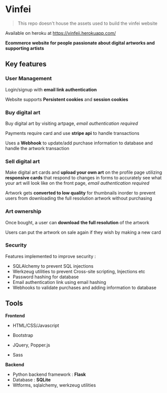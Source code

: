 # Vinfei



>   This repo doesn't house the assets used to build the vinfei website

Available on heroku at https://vinfeii.herokuapp.com/

**Ecommerce website for people passionate about digital artworks and supporting artists**



## Key features



### User Management

Login/signup with **email link authentication** 

Website supports **Persistent cookies** and **session cookies** 



### Buy digital art

Buy digital art by visiting artpage, *email authentication required*

Payments require card and use **stripe api** to handle transactions

Uses a **Webhook** to update/add purchase information to database and handle the artwork transaction 



### Sell digital art

Make digital art cards and **upload your own art** on the profile page utilizing **responsive cards** that respond to changes in forms to accurately see what your art will look like on the front page, *email authentication required*

Artwork gets **converted to low quality** for thumbnails inorder to prevent users from downloading the full resolution artwork without purchasing



### Art ownership

Once bought, a user can **download** **the full resolution** of the artwork 

Users can put the artwork on sale again if they wish by making a new card



### Security

Features implemented to improve security :

-   SQLAlchemy to prevent SQL injections
-   Werkzeug utilities to prevent Cross-site scripting, Injections etc
-   Password hashing for database
-   Email authentication link using email hashing
-   Webhooks to validate purchases and adding information to database



## Tools



**Frontend** 

-   HTML/CSS/Javascript

-   Bootstrap

-   JQuery, Popper.js

-   Sass

    

**Backend**

-   Python backend framework : **Flask**
-   Database : **SQLite**
-   Wtforms, sqlalchemy, werkzeug utilities



